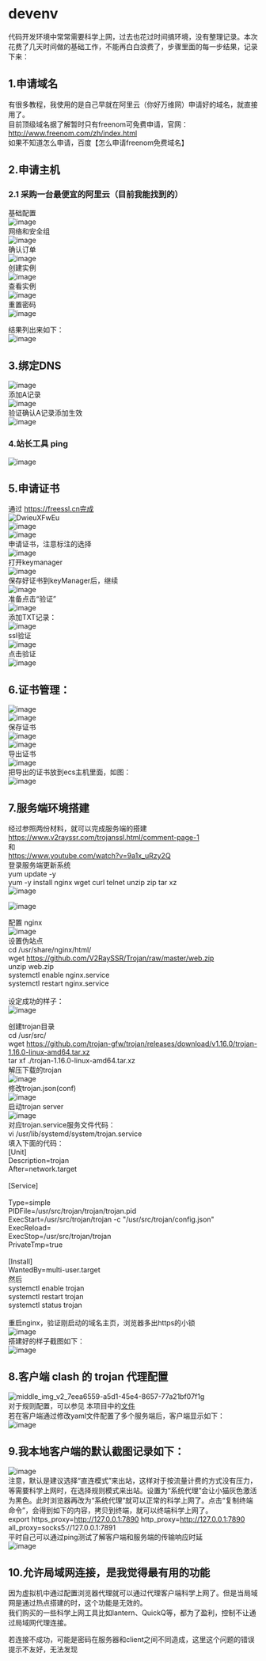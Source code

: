 # devenv
代码开发环境中常常需要科学上网，过去也花过时间搞环境，没有整理记录。本次花费了几天时间做的基础工作，不能再白白浪费了，步骤里面的每一步结果，记录下来：<br>
## 1.申请域名<br>
有很多教程，我使用的是自己早就在阿里云（你好万维网）申请好的域名，就直接用了。<br>
目前顶级域名据了解暂时只有freenom可免费申请，官网： http://www.freenom.com/zh/index.html<br>
如果不知道怎么申请，百度【怎么申请freenom免费域名】<br>
## 2.申请主机<br>
### 2.1 采购一台最便宜的阿里云（目前我能找到的） <br>
基础配置<br>
![image](https://user-images.githubusercontent.com/4297820/144729435-bdbf3bca-086d-4d16-9fe8-bf1ca35ece06.png)  <br>
网络和安全组<br>
![image](https://user-images.githubusercontent.com/4297820/144729500-65f530c5-4fec-4195-981c-683e30834ef6.png)<br>
确认订单<br>
![image](https://user-images.githubusercontent.com/4297820/144729690-67ab1a87-83fa-41f1-a4de-6f0e3d53af4d.png)<br>
创建实例<br>
![image](https://user-images.githubusercontent.com/4297820/144729741-3e6e0656-11ac-49af-813a-b170616a1b91.png)<br>
查看实例<br>
![image](https://user-images.githubusercontent.com/4297820/144729818-ca746d7d-b792-42f5-a632-e32a89dfb3d7.png)<br>
重置密码<br>
![image](https://user-images.githubusercontent.com/4297820/144729889-0d1783b8-f5bf-4e15-ab02-6380d4998be6.png)<br>






















结果列出来如下：<br>
![image](https://user-images.githubusercontent.com/4297820/144719891-9c465f72-8361-4b94-899a-f84a75bbc3a2.png)<br>
## 3.绑定DNS<br>
![image](https://user-images.githubusercontent.com/4297820/144697777-a575140b-bb0a-4c30-a472-06a78dfedc54.png)<br>
添加A记录<br>
![image](https://user-images.githubusercontent.com/4297820/144730259-2a647703-65fd-4240-968b-4eb19711aad0.png)<br>
验证确认A记录添加生效<br>
![image](https://user-images.githubusercontent.com/4297820/144730197-53a9a98a-21a8-4c98-9ef9-bfbd852f17e7.png)<br>
### 4.站长工具 ping<br>
![image](https://user-images.githubusercontent.com/4297820/144699266-5d9c0359-8580-404f-8853-d9ae4e11af77.png)<br>

## 5.申请证书<br>
通过 https://freessl.cn完成<br>
![DwieuXFwEu](https://user-images.githubusercontent.com/4297820/144698331-5247a054-a975-4b07-a488-996d10f21b14.png)<br>
![image](https://user-images.githubusercontent.com/4297820/144698372-174adaa1-17f3-4e50-a105-c65981471313.png)<br>
![image](https://user-images.githubusercontent.com/4297820/144698377-b06caf55-849b-451a-a00d-8a5794130b15.png)<br>
申请证书，注意标注的选择<br>
![image](https://user-images.githubusercontent.com/4297820/144730568-47883ecf-7de1-4f3d-8d34-1f1557447d32.png)<br>
打开keymanager<br>
![image](https://user-images.githubusercontent.com/4297820/144730623-eff2426b-7788-4047-89d2-efd88d5e55ad.png)<br>
保存好证书到keyManager后，继续<br>
![image](https://user-images.githubusercontent.com/4297820/144730652-60758f92-3a5e-4819-bb0e-8628b8b13299.png)<br>
准备点击“验证”<br>
![image](https://user-images.githubusercontent.com/4297820/144730663-76b52f83-4a37-42de-b1d4-a0e7ddb4be96.png)<br>
添加TXT记录：<br>
![image](https://user-images.githubusercontent.com/4297820/144730790-bec63933-b778-4bcc-8593-7a03d1226c4e.png)<br>
ssl验证<br>
![image](https://user-images.githubusercontent.com/4297820/144730895-3a29106e-1d54-4e1e-b947-ad67ffc8ed39.png)<br>
点击验证<br>
![image](https://user-images.githubusercontent.com/4297820/144730964-e6084282-3462-482e-b036-46a57d4e248b.png)<br>

## 6.证书管理：<br>
![image](https://user-images.githubusercontent.com/4297820/144698663-372319a8-f0f3-4933-9f96-9e8d78d17642.png)<br>
![image](https://user-images.githubusercontent.com/4297820/144698668-ab81e82e-d623-4367-bb67-e57b3f88f80b.png)<br>
保存证书<br>
![image](https://user-images.githubusercontent.com/4297820/144731033-9330dcef-47b6-4017-b877-ff99671a302c.png)<br>
![image](https://user-images.githubusercontent.com/4297820/144731128-dd5f3c58-3be5-46b9-9cfc-7f4edf84663e.png)<br>
导出证书<br>
![image](https://user-images.githubusercontent.com/4297820/144731790-d94845ad-aa9c-43cb-8b45-16a587b62370.png)<br>
把导出的证书放到ecs主机里面，如图：<br>
![image](https://user-images.githubusercontent.com/4297820/144732102-305ac652-89eb-4e0a-bc05-67093cce1b8e.png)<br>
## 7.服务端环境搭建
经过参照两份材料，就可以完成服务端的搭建<br>
https://www.v2rayssr.com/trojanssl.html/comment-page-1<br>
和<br>
https://www.youtube.com/watch?v=9a1x_uRzy2Q<br>
登录服务端更新系统<br>
yum update -y<br>
yum -y install  nginx wget curl telnet unzip zip tar xz <br>
![image](https://user-images.githubusercontent.com/4297820/144730345-d1cefd32-e767-4465-8cca-2792d02dc40e.png)<br>




![image](https://user-images.githubusercontent.com/4297820/144730422-8e605419-6b4a-4943-a241-a70673885e7c.png)<br>

配置 nginx<br>
![image](https://user-images.githubusercontent.com/4297820/144732260-7c59b165-3578-4470-abaf-939cdd2c18ce.png)<br>
设置伪站点<br>
cd /usr/share/nginx/html/    <br>
wget https://github.com/V2RaySSR/Trojan/raw/master/web.zip<br>
unzip web.zip<br>
systemctl enable nginx.service<br>
systemctl restart nginx.service<br><br>
设定成功的样子：<br>
![image](https://user-images.githubusercontent.com/4297820/144732324-d59e6186-e780-496b-b3d4-483e66dcbf0c.png)<br>


创建trojan目录<br>
cd /usr/src/<br>
wget https://github.com/trojan-gfw/trojan/releases/download/v1.16.0/trojan-1.16.0-linux-amd64.tar.xz<br>
tar xf ./trojan-1.16.0-linux-amd64.tar.xz<br>
解压下载的trojan<br>
![image](https://user-images.githubusercontent.com/4297820/144732531-b052e52c-8bff-426a-8716-cd1c1ef22587.png)<br>
修改trojan.json(conf)<br>
![image](https://user-images.githubusercontent.com/4297820/144732693-af518eb2-413d-4831-afe6-2451622d83e9.png)<br>
启动trojan server<br>
![image](https://user-images.githubusercontent.com/4297820/144732796-2683d5af-c3ff-47be-90b6-bc6baacded00.png)<br>
对应trojan.service服务文件代码：<br>
vi /usr/lib/systemd/system/trojan.service<br>
填入下面的代码：<br>
[Unit]  <br>
Description=trojan  <br>
After=network.target  <br>
   <br>
[Service]<br>  
Type=simple  <br>
PIDFile=/usr/src/trojan/trojan/trojan.pid<br>
ExecStart=/usr/src/trojan/trojan -c "/usr/src/trojan/config.json"  <br>
ExecReload=  <br>
ExecStop=/usr/src/trojan/trojan  <br>
PrivateTmp=true  <br>
   <br>
[Install]  <br>
WantedBy=multi-user.target<br>
然后<br>
systemctl enable trojan<br>
systemctl restart trojan<br>
systemctl status trojan<br>
<br>
重启nginx，验证刚启动的域名主页，浏览器多出https的小锁<br>
![image](https://user-images.githubusercontent.com/4297820/144732859-df683acd-6fce-4cd2-90c9-52a2ee53be54.png)<br>
搭建好的样子截图如下：<br>
![image](https://user-images.githubusercontent.com/4297820/144750408-6657cc87-2f5b-4c55-a79b-c276d15dc907.png)<br>


## 8.客户端 clash 的 trojan 代理配置<br>
![middle_img_v2_7eea6559-a5d1-45e4-8657-77a21bf07f1g](https://user-images.githubusercontent.com/4297820/144699014-10689dd2-75a8-4aba-80f3-c1e6d1a322b8.png)<br>
对于规则配置，可以参见 本项目中的[文件](https://github.com/china-6268/devenv/blob/main/clash.rules)<br>
若在客户端通过修改yaml文件配置了多个服务端后，客户端显示如下：<br>
![image](https://user-images.githubusercontent.com/4297820/144734214-27782916-822c-4fe0-a6b7-f66dd3986d71.png)<br>

## 9.我本地客户端的默认截图记录如下：<br>
![image](https://user-images.githubusercontent.com/4297820/144719982-c866d1f4-4280-4b11-be55-103ddd4d001a.png)<br>
注意，默认是建议选择“直连模式”来出站，这样对于按流量计费的方式没有压力，等需要科学上网时，在选择规则模式来出站。设置为“系统代理”会让小猫灰色激活为黑色。此时浏览器再改为“系统代理”就可以正常的科学上网了。点击“复制终端命令”，会得到如下的内容，拷贝到终端，就可以终端科学上网了。<br>
export https_proxy=http://127.0.0.1:7890 http_proxy=http://127.0.0.1:7890 all_proxy=socks5://127.0.0.1:7891<br>
平时自己可以通过ping测试了解客户端和服务端的传输响应时延<br>
![image](https://user-images.githubusercontent.com/4297820/144720640-6c228d6e-a75a-4098-ac7e-aa90e65315db.png)<br>
## 10.允许局域网连接，是我觉得最有用的功能<br>
因为虚拟机中通过配置浏览器代理就可以通过代理客户端科学上网了。但是当局域网是通过热点搭建的时，这个功能是无效的。<br>
我们购买的一些科学上网工具比如lantern、QuickQ等，都为了盈利，控制不让通过局域网代理连接。<br>

若连接不成功，可能是密码在服务器和client之间不同造成，这里这个问题的错误提示不友好，无法发现<br>
